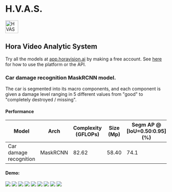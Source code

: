 # H.V.A.S.
<img alt="HVAS" height="40px" src="https://i.imgur.com/u2obU99.png" />

## Hora Video Analytic System

Try all the models at [app.horavision.ai](https://app.horavision.ai) by making a free account. See [here](https://github.com/davide-zagami/hvas) for how to use the platform or the API.

### Car damage recognition MaskRCNN model.

The car is segmented into its macro components, and each component is given a damage level ranging in 5 different values from "good" to "completely destroyed / missing".

#### Performance

| Model  | Arch | Complexity (GFLOPs) | Size (Mp) | Segm AP @ [IoU=0.50:0.95] (%) |
| ------------------- | ------ | ------ | ----- | ---- |
| Car damage recognition | MaskRCNN | 82.62   | 58.40  | 74.1 |

#### Demo:
![](https://i.imgur.com/wKzIT6g.jpg)
![](https://i.imgur.com/ZUqp1or.jpg)
![](https://i.imgur.com/CqP3F4M.jpg)
![](https://i.imgur.com/9GAKu0Q.jpg)
![](https://i.imgur.com/faeRcxy.jpg)
![](https://i.imgur.com/swJ1yPQ.jpg)
![](https://i.imgur.com/7HlShoO.jpg)
![](https://i.imgur.com/L4W7GpL.jpg)
![](https://i.imgur.com/dnVgOQ3.jpg)
